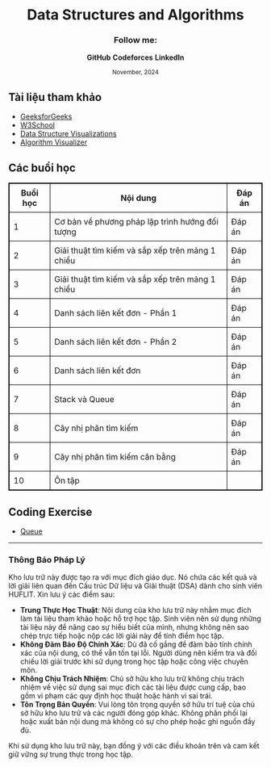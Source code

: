 <h1 align="center">
  Data Structures and Algorithms
</h1>
<div align="center">
  <h3>Follow me: </h3>
</div>



<div align="center">
  <p>
    <strong><a style="text-decoration:none;" href="https://github.com/k1enn" target="_blank">GitHub</a></strong>
    <strong><a style="text-decoration:none;" href="https://codeforces.com/profile/dinhtrungkien" target="_blank">Codeforces</a></strong>
    <strong><a style="text-decoration:none;" href="https://www.linkedin.com/in/k1enn/" target="_blank">LinkedIn</a></strong>
  </p>
      <small> November, 2024</small>
</div>

## Tài liệu tham khảo
- [GeeksforGeeks](https://www.geeksforgeeks.org)
- [W3School](https://www.w3schools.com/dsa/index.php)
- [Data Structure Visualizations](https://www.cs.usfca.edu/~galles/visualization/Algorithms.html)
- [Algorithm Visualizer](https://algorithm-visualizer.org/)

## Các buổi học

<div align="left"><table style="width:100%; border-collapse: collapse; border: 1px solid black;">
    <thead>
        <tr>
            <th style="border: 1px solid black; padding: 8px;">Buổi học</th>
            <th style="border: 1px solid black; padding: 8px;">Nội dung</th>
            <th style="border: 1px solid black; padding: 8px;">Đáp án</th>
        </tr>
    </thead>
    <tbody>
        <tr>
            <td style="border: 1px solid black; padding: 8px;">1</td>
            <td style="border: 1px solid black; padding: 8px;"><a href="https://github.com/k1enn/software-engineer-notes/blob/main/subjects/data-structures-and-algorithms-exercises/Buoi1/buoi1.md" style="text-decoration: none;">Cơ bản về phương pháp lập trình hướng đối tượng</a></td>
            <td style="border: 1px solid black; padding: 8px;"><a href="https://github.com/k1enn/software-engineer-notes/blob/main/subjects/data-structures-and-algorithms-exercises/Buoi1" style="text-decoration: none;">Đáp án</a></td>
        </tr>
        <tr>
            <td style="border: 1px solid black; padding: 8px;">2</td>
            <td style="border: 1px solid black; padding: 8px;"><a href="https://github.com/k1enn/software-engineer-notes/blob/main/subjects/data-structures-and-algorithms-exercises/Buoi2/buoi2.md" style="text-decoration: none;">Giải thuật tìm kiếm và sắp xếp trên mảng 1 chiều</a></td>
            <td style="border: 1px solid black; padding: 8px;"><a href="https://github.com/k1enn/software-engineer-notes/blob/main/subjects/data-structures-and-algorithms-exercises/Buoi2" style="text-decoration: none;">Đáp án</a></td>
        </tr>
        <tr>
            <td style="border: 1px solid black; padding: 8px;">3</td>
            <td style="border: 1px solid black; padding: 8px;"><a href="https://github.com/k1enn/software-engineer-notes/blob/main/subjects/data-structures-and-algorithms-exercises/Buoi3/buoi3.md" style="text-decoration: none;">Giải thuật tìm kiếm và sắp xếp trên mảng 1 chiều</a></td>
            <td style="border: 1px solid black; padding: 8px;"><a href="https://github.com/k1enn/software-engineer-notes/blob/main/subjects/data-structures-and-algorithms-exercises/Buoi3" style="text-decoration: none;">Đáp án</a></td>
        </tr>
        <tr>
            <td style="border: 1px solid black; padding: 8px;">4</td>
            <td style="border: 1px solid black; padding: 8px;"><a href="https://github.com/k1enn/software-engineer-notes/blob/main/subjects/data-structures-and-algorithms-exercises/Buoi4/buoi4.md" style="text-decoration: none;">Danh sách liên kết đơn - Phần 1</a></td>
            <td style="border: 1px solid black; padding: 8px;"><a href="https://github.com/k1enn/software-engineer-notes/blob/main/subjects/data-structures-and-algorithms-exercises/Buoi4" style="text-decoration: none;">Đáp án</a></td>
        </tr>
        <tr>
            <td style="border: 1px solid black; padding: 8px;">5</td>
            <td style="border: 1px solid black; padding: 8px;"><a href="https://github.com/k1enn/software-engineer-notes/blob/main/subjects/data-structures-and-algorithms-exercises/Buoi5/buoi5.md" style="text-decoration: none;">Danh sách liên kết đơn - Phần 2</a></td>
            <td style="border: 1px solid black; padding: 8px;"><a href="https://github.com/k1enn/software-engineer-notes/blob/main/subjects/data-structures-and-algorithms-exercises/Buoi5" style="text-decoration: none;">Đáp án</a></td>
        </tr>
        <tr>
            <td style="border: 1px solid black; padding: 8px;">6</td>
            <td style="border: 1px solid black; padding: 8px;"><a href="https://github.com/k1enn/software-engineer-notes/blob/main/subjects/data-structures-and-algorithms-exercises/Buoi6/buoi6.md" style="text-decoration: none;">Danh sách liên kết đơn</a></td>
            <td style="border: 1px solid black; padding: 8px;"><a href="https://github.com/k1enn/software-engineer-notes/blob/main/subjects/data-structures-and-algorithms-exercises/Buoi6" style="text-decoration: none;">Đáp án</a></td>
        </tr>
        <tr>
            <td style="border: 1px solid black; padding: 8px;">7</td>
            <td style="border: 1px solid black; padding: 8px;"><a href="https://github.com/k1enn/software-engineer-notes/blob/main/subjects/data-structures-and-algorithms-exercises/Buoi7/buoi7.md" style="text-decoration: none;">Stack và Queue</a></td>
            <td style="border: 1px solid black; padding: 8px;"><a href="https://github.com/k1enn/software-engineer-notes/blob/main/subjects/data-structures-and-algorithms-exercises/Buoi7" style="text-decoration: none;">Đáp án</a></td>
        </tr>
        <tr>
            <td style="border: 1px solid black; padding: 8px;">8</td>
            <td style="border: 1px solid black; padding: 8px;"><a href="https://github.com/k1enn/software-engineer-notes/blob/main/subjects/data-structures-and-algorithms-exercisesBuoi8/buoi8.md" style="text-decoration: none;">Cây nhị phân tìm kiếm</a></td>
            <td style="border: 1px solid black; padding: 8px;"><a href="https://github.com/k1enn/software-engineer-notes/blob/main/subjects/data-structures-and-algorithms-exercises/Buoi8" style="text-decoration: none;">Đáp án</a></td>
        </tr>
        <tr>
            <td style="border: 1px solid black; padding: 8px;">9</td>
            <td style="border: 1px solid black; padding: 8px;"><a href="https://github.com/k1enn/software-engineer-notes/blob/main/subjects/data-structures-and-algorithms-exercises/Buoi9/buoi9.md" style="text-decoration: none;">Cây nhị phân tìm kiếm cân bằng</a></td>
            <td style="border: 1px solid black; padding: 8px;"><a href="https://github.com/k1enn/software-engineer-notes/blob/main/subjects/data-structures-and-algorithms-exercises/Buoi9" style="text-decoration: none;">Đáp án</a></td>
        </tr>
        <tr>
            <td style="border: 1px solid black; padding: 8px;">10</td>
            <td style="border: 1px solid black; padding: 8px;"><a href="https://github.com/k1enn/software-engineer-notes/blob/main/subjects/data-structures-and-algorithms-exercises/Buoi10/buoi10.md" style="text-decoration: none;">Ôn tập</a></td>
            <td style="border: 1px solid black; padding: 8px;"></td>
        </tr>
    </tbody>
</table>
</div>


## Coding Exercise
- [Queue](https://github.com/k1enn/software-engineer-notes/blob/main/subjects/data-structures-and-algorithms-exercises/Quiz/Queue/Readme.md)


---

### Thông Báo Pháp Lý

Kho lưu trữ này được tạo ra với mục đích giáo dục. Nó chứa các kết quả và lời giải liên quan đến Cấu trúc Dữ liệu và Giải thuật (DSA) dành cho sinh viên HUFLIT. Xin lưu ý các điểm sau:

- **Trung Thực Học Thuật**: Nội dung của kho lưu trữ này nhằm mục đích làm tài liệu tham khảo hoặc hỗ trợ học tập. Sinh viên nên sử dụng những tài liệu này để nâng cao sự hiểu biết của mình, nhưng không nên sao chép trực tiếp hoặc nộp các lời giải này để tính điểm học tập.
- **Không Đảm Bảo Độ Chính Xác**: Dù đã cố gắng để đảm bảo tính chính xác của nội dung, có thể vẫn tồn tại lỗi. Người dùng nên kiểm tra và đối chiếu lời giải trước khi sử dụng trong học tập hoặc công việc chuyên môn.
- **Không Chịu Trách Nhiệm**: Chủ sở hữu kho lưu trữ không chịu trách nhiệm về việc sử dụng sai mục đích các tài liệu được cung cấp, bao gồm vi phạm các quy định học thuật hoặc hành vi sai trái.
- **Tôn Trọng Bản Quyền**: Vui lòng tôn trọng quyền sở hữu trí tuệ của chủ sở hữu kho lưu trữ và các người đóng góp khác. Không phân phối lại hoặc xuất bản nội dung mà không có sự cho phép hoặc ghi nguồn đầy đủ.

Khi sử dụng kho lưu trữ này, bạn đồng ý với các điều khoản trên và cam kết giữ vững sự trung thực trong học tập.
